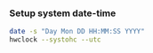 ### Setup system date-time
```bash
date -s "Day Mon DD HH:MM:SS YYYY"
hwclock --systohc --utc
```


